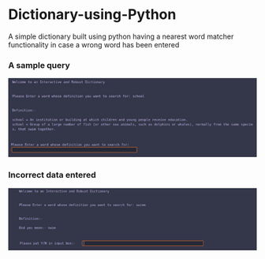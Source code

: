 # Dictionary-using-Python
A simple dictionary built using python having a nearest word matcher functionality in case a wrong word has been entered

### A sample query
![](Screenshot%20from%202019-09-22%2012-40-40.png)

### Incorrect data entered
![](Screenshot%20from%202019-09-22%2012-43-43.png)
